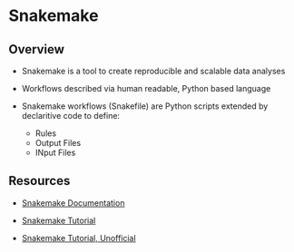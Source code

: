 # Snakemake

## Overview

- Snakemake is a tool to create reproducible and scalable data analyses

- Workflows described via human readable, Python based language

- Snakemake workflows (Snakefile) are Python scripts extended by declaritive code to define:
  - Rules
  - Output Files
  - INput Files


## Resources

- [Snakemake Documentation](http://snakemake.readthedocs.io/en/stable/index.html)

- [Snakemake Tutorial](http://snakemake.readthedocs.io/en/stable/tutorial/tutorial.html)

- [Snakemake Tutorial, Unofficial ](http://slowkow.com/notes/snakemake-tutorial/)
